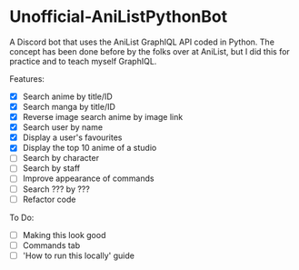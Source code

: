 # Unofficial-AniListPythonBot
A Discord bot that uses the AniList GraphIQL API coded in Python.  The concept has been done before by the folks over at AniList, but I did this for practice and to teach myself GraphIQL.

Features:
- [x] Search anime by title/ID
- [x] Search manga by title/ID
- [x] Reverse image search anime by image link
- [x] Search user by name
- [x] Display a user's favourites
- [x] Display the top 10 anime of a studio
- [ ] Search by character
- [ ] Search by staff
- [ ] Improve appearance of commands
- [ ] Search ??? by ???
- [ ] Refactor code

To Do:
- [ ] Making this look good
- [ ] Commands tab
- [ ] 'How to run this locally' guide
